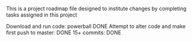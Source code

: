 This is a project roadmap file designed to institute changes by completing tasks assigned in this project


Download and run code: powerball DONE
Attempt to alter code and make first push to master: DONE
15+ commits: DONE

